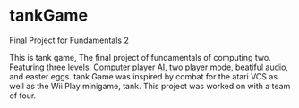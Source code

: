 # tankGame
Final Project for Fundamentals 2

This is tank game, The final project of fundamentals of computing two.  Featuring three levels, Computer player AI, two player mode, beatiful audio, and easter eggs.  tank Game was inspired by combat for the atari VCS as well as the Wii Play minigame, tank.  This project was worked on with a team of four.  
